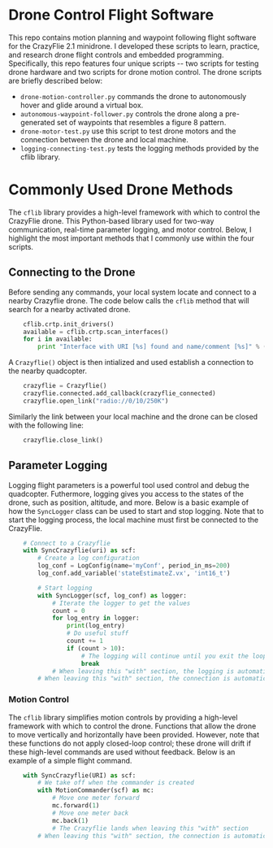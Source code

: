 # Drone Control Flight Software
This repo contains motion planning and waypoint following flight software for the CrazyFlie 2.1 minidrone. I developed these scripts to learn, practice, and research drone flight controls and embedded programming. Specifically, this repo features four unique scripts -- two scripts for testing drone hardware and two scripts for drone motion control. The drone scripts are briefly described below:

- `drone-motion-controller.py` commands the drone to autonomously hover and glide around a virtual box.   
- `autonomous-waypoint-follower.py` controls the drone along a pre-generated set of waypoints that resembles a figure 8 pattern.
- `drone-motor-test.py` use this script to test drone motors and the connection between the drone and local machine.
- `logging-connecting-test.py` tests the logging methods provided by the cflib library.

# Commonly Used Drone Methods
The `cflib` library provides a high-level framework with which to control the CrazyFlie drone. This Python-based library used for two-way communication, real-time parameter logging, and motor control. Below, I highlight the most important methods that I commonly use within the four scripts.

## Connecting to the Drone

Before sending any commands, your local system locate and connect to a nearby Crazyflie drone. The code below calls the `cflib` method that will search for a nearby activated drone.

``` python
    cflib.crtp.init_drivers()
    available = cflib.crtp.scan_interfaces()
    for i in available:
        print "Interface with URI [%s] found and name/comment [%s]" % (i[0], i[1])
```

A `Crazyflie()` object is then intialized and used establish a connection to the nearby quadcopter.

``` python
    crazyflie = Crazyflie()
    crazyflie.connected.add_callback(crazyflie_connected)
    crazyflie.open_link("radio://0/10/250K")
```

Similarly the link between your local machine and the drone can be closed with the following line:

``` python
    crazyflie.close_link()
```

## Parameter Logging

Logging flight parameters is a powerful tool used control and debug the quadcopter. Futhermore, logging gives you access to the states of the drone, such as position, altitude, and more. Below is a basic example of how the `SyncLogger` class can be used to start and stop logging. Note that to start the logging process, the local machine must first be connected to the CrazyFlie.

``` python
    # Connect to a Crazyflie
    with SyncCrazyflie(uri) as scf:
        # Create a log configuration
        log_conf = LogConfig(name='myConf', period_in_ms=200)
        log_conf.add_variable('stateEstimateZ.vx', 'int16_t')

        # Start logging
        with SyncLogger(scf, log_conf) as logger:
            # Iterate the logger to get the values
            count = 0
            for log_entry in logger:
                print(log_entry)
                # Do useful stuff
                count += 1
                if (count > 10):
                    # The logging will continue until you exit the loop
                    break
            # When leaving this "with" section, the logging is automatically stopped
        # When leaving this "with" section, the connection is automatically closed
```

### Motion Control

The `cflib` library simplifies motion controls by providing a high-level framework with which to control the drone. Functions that allow the drone to move vertically and horizontally have been provided. However, note that these functions do not apply closed-loop control; these drone will drift if these high-level commands are used without feedback. Below is an example of a simple flight command.

``` python
    with SyncCrazyflie(URI) as scf:
        # We take off when the commander is created
        with MotionCommander(scf) as mc:
            # Move one meter forward
            mc.forward(1)
            # Move one meter back
            mc.back(1)
            # The Crazyflie lands when leaving this "with" section
        # When leaving this "with" section, the connection is automatically closed
```

